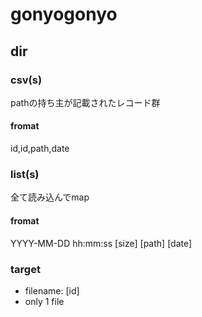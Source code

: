 # gonyogonyo

## dir
### csv(s)
pathの持ち主が記載されたレコード群
#### fromat
id,id,path,date

### list(s)
全て読み込んでmap
#### fromat
YYYY-MM-DD hh:mm:ss       [size] [path] [date]

### target
- filename: [id]
- only 1 file
